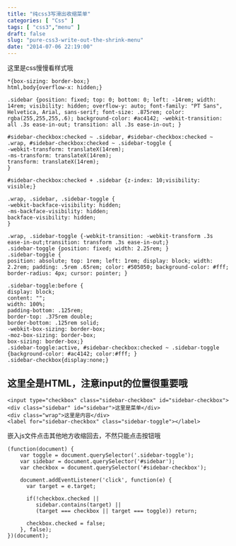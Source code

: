 ```yaml
---
title: "纯css3写滑出收缩菜单"
categories: [ "Css" ]
tags: [ "css3","menu" ]
draft: false
slug: "pure-css3-write-out-the-shrink-menu"
date: "2014-07-06 22:19:00"
---
```


这里是css慢慢看样式哦

    *{box-sizing: border-box;}
    html,body{overflow-x: hidden;}
    
    .sidebar {position: fixed; top: 0; bottom: 0; left: -14rem; width: 14rem; visibility: hidden; overflow-y: auto; font-family: "PT Sans", Helvetica, Arial, sans-serif; font-size: .875rem; color: rgba(255,255,255,.6); background-color: #ac4142; -webkit-transition: all .3s ease-in-out; transition: all .3s ease-in-out; }
  


<!--more-->


  
    
    #sidebar-checkbox:checked ~ .sidebar, #sidebar-checkbox:checked ~ .wrap, #sidebar-checkbox:checked ~ .sidebar-toggle {
    -webkit-transform: translateX(14rem);
    -ms-transform: translateX(14rem);
    transform: translateX(14rem);
    }
    
    #sidebar-checkbox:checked + .sidebar {z-index: 10;visibility: visible;}
    
    .wrap, .sidebar, .sidebar-toggle {
    -webkit-backface-visibility: hidden;
    -ms-backface-visibility: hidden;
    backface-visibility: hidden;
    }
    
    .wrap, .sidebar-toggle {-webkit-transition: -webkit-transform .3s ease-in-out;transition: transform .3s ease-in-out;}
    .sidebar-toggle {position: fixed; width: 2.25rem; } 
    .sidebar-toggle {
    position: absolute; top: 1rem; left: 1rem; display: block; width: 2.2rem; padding: .5rem .65rem; color: #505050; background-color: #fff; border-radius: 4px; cursor: pointer; }
    
    .sidebar-toggle:before {
    display: block;
    content: "";
    width: 100%;
    padding-bottom: .125rem;
    border-top: .375rem double;
    border-bottom: .125rem solid;
    -webkit-box-sizing: border-box;
    -moz-box-sizing: border-box;
    box-sizing: border-box;}
    .sidebar-toggle:active, #sidebar-checkbox:checked ~ .sidebar-toggle {background-color: #ac4142; color:#fff; }
    .sidebar-checkbox{display:none;}

## 这里全是HTML，注意input的位置很重要哦

    <input type="checkbox" class="sidebar-checkbox" id="sidebar-checkbox">
    <div class="sidebar" id="sidebar">这里是菜单</div>
    <div class="wrap">这里是内容</div>
    <label for="sidebar-checkbox" class="sidebar-toggle"></label>

嵌入js文件点击其他地方收缩回去，不然只能点击按钮哦

    (function(document) {
        var toggle = document.querySelector('.sidebar-toggle');
        var sidebar = document.querySelector('#sidebar');
        var checkbox = document.querySelector('#sidebar-checkbox');
    
        document.addEventListener('click', function(e) {
          var target = e.target;
    
          if(!checkbox.checked ||
             sidebar.contains(target) ||
             (target === checkbox || target === toggle)) return;
    
          checkbox.checked = false;
        }, false);
    })(document);